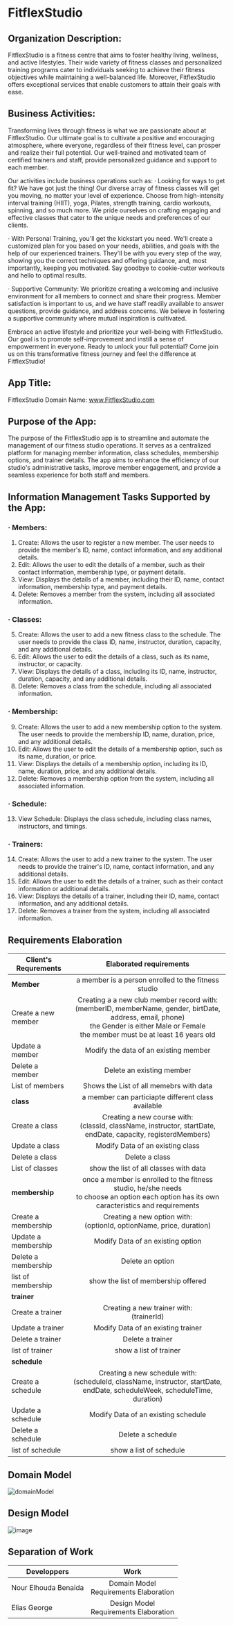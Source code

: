 # FitflexStudio

## Organization Description:

FitflexStudio is a fitness centre that aims to foster healthy living, wellness, and active lifestyles. Their wide variety of fitness classes and personalized training programs cater to individuals seeking to achieve their fitness objectives while maintaining a well-balanced life. Moreover, FitflexStudio offers exceptional services that enable customers to attain their goals with ease.

## Business Activities:
Transforming lives through fitness is what we are passionate about at FitflexStudio. Our ultimate goal is to cultivate a positive and encouraging atmosphere, where everyone, regardless of their fitness level, can prosper and realize their full potential. Our well-trained and motivated team of certified trainers and staff, provide personalized guidance and support to each member.

Our activities include business operations such as:
·        Looking for ways to get fit? We have got just the thing! Our diverse array of fitness classes will get you moving, no matter your level of experience. Choose from high-intensity interval training (HIIT), yoga, Pilates, strength training, cardio workouts, spinning, and so much more. We pride ourselves on crafting engaging and effective classes that cater to the unique needs and preferences of our clients.

·        With Personal Training, you'll get the kickstart you need. We'll create a customized plan for you based on your needs, abilities, and goals with the help of our experienced trainers. They'll be with you every step of the way, showing you the correct techniques and offering guidance, and, most importantly, keeping you motivated. Say goodbye to cookie-cutter workouts and hello to optimal results.

·        Supportive Community: We prioritize creating a welcoming and inclusive environment for all members to connect and share their progress. Member satisfaction is important to us, and we have staff readily available to answer questions, provide guidance, and address concerns. We believe in fostering a supportive community where mutual inspiration is cultivated.

Embrace an active lifestyle and prioritize your well-being with FitflexStudio. Our goal is to promote self-improvement and instill a sense of empowerment in everyone. Ready to unlock your full potential? Come join us on this transformative fitness journey and feel the difference at FitflexStudio!

## App Title: 
FitflexStudio Domain Name: www.FitflexStudio.com
## Purpose of the App:
The purpose of the FitflexStudio app is to streamline and automate the management of our fitness studio operations. It serves as a centralized platform for managing member information, class schedules, membership options, and trainer details. The app aims to enhance the efficiency of our studio's administrative tasks, improve member engagement, and provide a seamless experience for both staff and members.
 
## Information Management Tasks Supported by the App:

### ·        Members:
1. Create: Allows the user to register a new member. The user needs to provide the member's ID, name, contact information, and any additional details.
2. Edit: Allows the user to edit the details of a member, such as their contact information, membership type, or payment details.
3. View: Displays the details of a member, including their ID, name, contact information, membership type, and payment details.
4. Delete: Removes a member from the system, including all associated information.

### ·        Classes:
5. Create: Allows the user to add a new fitness class to the schedule. The user needs to provide the class ID, name, instructor, duration, capacity, and any additional details.
6. Edit: Allows the user to edit the details of a class, such as its name, instructor, or capacity.
7. View: Displays the details of a class, including its ID, name, instructor, duration, capacity, and any additional details.
8. Delete: Removes a class from the schedule, including all associated information.

### ·        Membership:
9. Create: Allows the user to add a new membership option to the system. The user needs to provide the membership ID, name, duration, price, and any additional details.
10. Edit: Allows the user to edit the details of a membership option, such as its name, duration, or price.
11. View: Displays the details of a membership option, including its ID, name, duration, price, and any additional details.
12. Delete: Removes a membership option from the system, including all associated information.

### ·        Schedule:
13. View Schedule: Displays the class schedule, including class names, instructors, and timings.

### ·        Trainers:
14. Create: Allows the user to add a new trainer to the system. The user needs to provide the trainer's ID, name, contact information, and any additional details.
15. Edit: Allows the user to edit the details of a trainer, such as their contact information or additional details.
16. View: Displays the details of a trainer, including their ID, name, contact information, and any additional details.
17. Delete: Removes a trainer from the system, including all associated information.

##  Requirements Elaboration 
| Client's Requrements| Elaborated requirements| 
| --------------------| :--------------------: | 
| **Member**          |   a member is a person enrolled to the fitness studio    | 
| Create a new member |   Creating a a new club member record with:<br> (memberID, memberName, gender, birtDate, address, email, phone) <br> the Gender is either Male or Female <br> the member must be at least 16 years old <br> |  
| Update a member     |   Modify the data of an existing member     | 
| Delete a member     |   Delete an existing member     | 
| List of members     |   Shows the List of all memebrs with data   | 
| **class**    |  a member can particiapte different class available    | 
| Create a class    |   Creating a new course with: <br> (classId, className, instructor, startDate, endDate, capacity, registerdMembers)   | 
| Update a class     |   Modify Data of an existing class  | 
| Delete a class     |   Delete a class     | 
| List of classes     |   show the list of all classes with data     | 
| **membership**           |  once a member is enrolled to the fitness studio, he/she needs<br> to choose an option each option has its own caracteristics and requirements     | 
| Create a membership    |   Creating a new option with: <br> (optionId, optionName, price, duration)   | 
| Update a membership     |   Modify Data of an existing option  | 
| Delete a membership     |   Delete an option     | 
| list of membership     |   show the list of membership offered    | 
| **trainer**          |               | 
| Create a trainer     |   Creating a new trainer with: <br> (trainerId)   | 
| Update a trainer     |   Modify Data of an existing trainer  | 
| Delete a trainer     |   Delete a trainer     | 
| list of trainer     |   show  a list of trainer     | 
| **schedule**          |               | 
| Create a schedule     |   Creating a new schedule with: <br> (scheduleId, className, instructor, startDate, endDate, scheduleWeek, scheduleTime, duration)   | 
| Update a schedule     |   Modify Data of an existing schedule  | 
| Delete a schedule     |   Delete a schedule     | 
| list of schedule     |   show  a list of schedule     | 

## Domain Model
![domainModel](https://github.com/xpes/webapp23-FitflexStudio/blob/0ba4a6eea55e47065500c63f3a8dcc369d57fd5d/domainModel.png)

## Design Model
![image](https://github.com/xpes/webapp23-FitflexStudio/blob/main/designModel.png)


## Separation of Work

| Developpers | Work| 
| --------------------| :--------------------: | 
|   Nour Elhouda Benaida    |   Domain Model <br>  Requirements Elaboration   | 
|   Elias George            |    Design Model <br> Requirements Elaboration   |  


